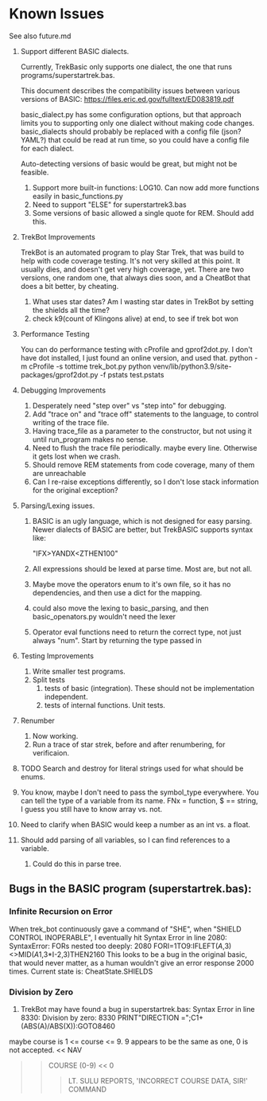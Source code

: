 # Known Issues
See also future.md

1. Support different BASIC dialects. 
   
   Currently, TrekBasic only supports one dialect, the one that runs 
   programs/superstartrek.bas. 
   
   This document describes the compatibility issues between various versions of BASIC: 
    https://files.eric.ed.gov/fulltext/ED083819.pdf
   
   basic_dialect.py has some configuration options,
   but that approach limits you to supporting only one dialect without
   making code changes. basic_dialects should probably be replaced with 
   a config file (json? YAML?) that could be read at run time, so you could 
   have a config file for each dialect.
   
   Auto-detecting versions of basic would be great, but might not be feasible.
   1. Support more built-in functions: LOG10. Can now add more functions easily in basic_functions.py 
   1. Need to support "ELSE" for superstartrek3.bas
   1. Some versions of basic allowed a single quote for REM. Should add this.

1. TrekBot Improvements
   
   TrekBot is an automated program to play Star Trek, that was build to help with code coverage testing. It's not very
   skilled at this point. It usually dies, and doesn't get very high coverage, yet.
   There are two versions, one random one, that always dies soon, and a CheatBot that does a bit better,
   by cheating.
   1. What uses star dates? Am I wasting star dates in TrekBot by setting the shields all 
   the time?
   1. check k9(count of Klingons alive)  at end, to see if trek bot won

1. Performance Testing
   
   You can do performance testing with cProfile and gprof2dot.py. 
   I don't have dot installed, I just found an online version, and used that. 
    python -m cProfile  -s tottime trek_bot.py 
    python venv/lib/python3.9/site-packages/gprof2dot.py -f pstats test.pstats

1. Debugging Improvements
    1. Desperately need "step over" vs "step into" for debugging.
    1. Add "trace on" and "trace off" statements to the language, to control writing of the trace file.
    1. Having trace_file as a parameter to the constructor, but not using it until run_program makes no sense.
    1. Need to flush the trace file periodically. maybe every line. Otherwise it gets lost when we crash.
    1. Should remove REM statements from code coverage, many of them are unreachable
    1. Can I re-raise exceptions differently, so I don't lose
stack information for the original exception?
1. Parsing/Lexing issues.
   1. BASIC is an ugly language, which is not designed for easy parsing.
      Newer dialects of BASIC are better, but TrekBASIC supports syntax like:

       "IFX>YANDX<ZTHEN100"

    1. All expressions should be lexed at parse time. Most are, but not all.
    1. Maybe move the operators enum to it's own file, so  it has no dependencies, and then use a dict
for the mapping.
    1. could also move the lexing to basic_parsing, and then basic_openators.py wouldn't need the lexer
    1. Operator eval functions need to return the correct type, not just always "num". Start by returning the type passed in
1. Testing Improvements
   1. Write smaller test programs.
    1. Split tests
        1. tests of basic (integration). These should not be implementation independent.
        1. tests of internal functions. Unit tests.
1. Renumber
    1. Now working. 
    1. Run a trace of star strek, before and after renumbering, for verificaion.
1. TODO Search and destroy for literal strings used for what should be enums.
1. You know, maybe I don't need to pass the symbol_type everywhere. You can tell the type of a variable
   from its name. FNx = function, $ == string, I guess you still have to know array vs. not.
1. Need to clarify when BASIC would keep a number as an int vs. a float.
1. Should add parsing of all variables, so I can find references to a variable. 
    1.  Could do this in parse tree.


## Bugs in the BASIC program (superstartrek.bas):

### Infinite Recursion on Error
When trek_bot continuously gave a command of "SHE", when "SHIELD CONTROL INOPERABLE",
I eventually hit
Syntax Error in line 2080: SyntaxError: FORs nested too deeply: 2080 FORI=1TO9:IFLEFT$(A$,3)<>MID$(A1$,3*I-2,3)THEN2160
This looks to be a bug in the original basic, that would never matter, as
a human wouldn't give an error response 2000 times.
Current state is:  CheatState.SHIELDS

### Division by Zero
1. TrekBot may have found a bug in superstartrek.bas: Syntax Error in line 8330: Division by zero: 8330 PRINT"DIRECTION =";C1+(ABS(A)/ABS(X)):GOTO8460

maybe course is 1 <= course <= 9. 9 appears to be the same as one, 0 is not 
accepted.
<< NAV
>> COURSE (0-9)
<< 0
>>>    LT. SULU REPORTS, 'INCORRECT COURSE DATA, SIR!'
>> COMMAND